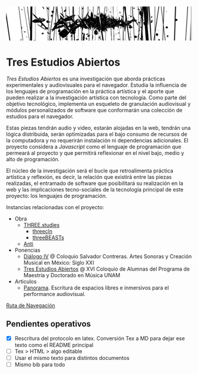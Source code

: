 ![portada](https://github.com/EmilioOcelotl/tres-estudios-abiertos/blob/main/img/bannerPrincipal.png)

# Tres Estudios Abiertos

*Tres Estudios Abiertos* es una investigación que aborda prácticas experimentales y audiovisuales para el navegador. Estudia la influencia de los lenguajes de programación en la práctica artística y el aporte que pueden realizar a la investigación artística con tecnología. Como parte del objetivo tecnológico, implementa un esqueleto de granulación audiovisual y módulos personalizados de software que conformarán una colección de estudios para el navegador. 

Estas piezas tendrán audio y video, estarán alojadas en la web, tendrán una lógica distribuida, serán optimizadas para el bajo consumo de recursos de la computadora y no requerirán instalación ni dependencias adicionales. El proyecto considera a *Javascript* como el lenguaje de programación que permeará al proyecto y que permitirá reflexionar en el nivel bajo, medio y alto de programación.

El núcleo de la investigación será el bucle que retroalimenta práctica artística y reflexión, es decir, la relación que existirá entre las piezas realizadas, el entramado de software que posibilitará su realización en la web y las implicaciones tecno-sociales de la tecnología principal de este proyecto: los lenguajes de programación. 

Instancias relacionadas con el proyecto: 

- Obra
  - [THREE.studies](https://github.com/EmilioOcelotl/THREE.studies)
    - [threecln](https://github.com/EmilioOcelotl/THREE.studies/tree/main/threecln)
    - [threeBEASTs](https://github.com/EmilioOcelotl/THREE.studies/tree/main/threeBEASTs)
  - [Anti](https://github.com/EmilioOcelotl/Anti) 
- Ponencias
  - [Diálogo IV](https://github.com/EmilioOcelotl/dialogoIV) @ Coloquio Salvador Contreras. Artes Sonoras y Creación Musical en México: Siglo XXI
  - [Tres Estudios Abiertos](https://github.com/EmilioOcelotl/tres-estudios-abiertos/blob/main/coloquioPMDM21/textoCompleto/textoCompleto.pdf) @ XVI Coloquio de Alumnas del Programa de Maestría y Doctorado en Música UNAM 
- Articulos
  - [Panorama](https://github.com/piranhalab/panoramaArticulo). Escritura de espacios libres e inmersivos para el performance audiovisual. 

[Ruta de Navegación](https://github.com/EmilioOcelotl/tres-estudios-abiertos/blob/main/rutaDeNavegacion/rutaDeNavegacion.pdf) 

## Pendientes operativos

- [x] Rescritura del protocolo en latex. Conversión Tex a MD para dejar ese texto como el README principal 
- [ ] Tex > HTML > algo editable
- [ ] Usar el mismo texto para distintos documentos
- [ ] Mismo bib para todo
